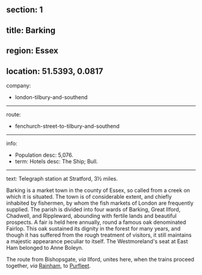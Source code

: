 section: 1
----
title: Barking
----
region: Essex
----
location: 51.5393, 0.0817
----
company:
- london-tilbury-and-southend
----
route:
- fenchurch-street-to-tilbury-and-southend
----
info:
- Population
  desc: 5,076.
- term: Hotels
  desc: The Ship; Bull.
----
text: Telegraph station at Stratford, 3½ miles.

Barking is a market town in the county of Essex, so called from a creek on which it is situated. The town is of considerable extent, and chiefly inhabited by fishermen, by whom the fish markets of London are frequently supplied. The parish is divided into four wards of Barking, Great Ilford, Chadwell, and Rippleward, abounding with fertile lands and beautiful prospects. A fair is held here annually, round a famous oak denominated Fairlop. This oak sustained its dignity in the forest for many years, and though it has suffered from the rough treatment of visitors, it still maintains a majestic appearance peculiar to itself. The Westmoreland's seat at East Ham belonged to Anne Boleyn.

The route from Bishopsgate, *via* Ilford, unites here, when the trains proceed together, *via* [Rainham](/stations/rainham), to [Purfleet](/stations/purfleet).
